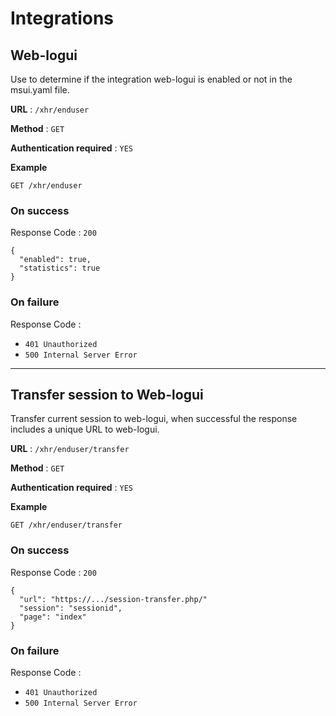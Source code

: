 # Integrations

<a name="weblogui"></a>

## Web-logui

Use to determine if the integration web-logui is enabled or not in the msui.yaml file.

**URL** : `/xhr/enduser`

**Method** : `GET`

**Authentication required** : `YES`

**Example**

```
GET /xhr/enduser
```

### On success

Response Code : `200`

```
{
  "enabled": true,
  "statistics": true
}
```

### On failure

Response Code :

- `401 Unauthorized`
- `500 Internal Server Error`

---

<a name="webloguitransfer"></a>

## Transfer session to Web-logui

Transfer current session to web-logui, when successful the response includes a unique URL to web-logui.

**URL** : `/xhr/enduser/transfer`

**Method** : `GET`

**Authentication required** : `YES`

**Example**

```
GET /xhr/enduser/transfer
```

### On success

Response Code : `200`

```
{
  "url": "https://.../session-transfer.php/"
  "session": "sessionid",
  "page": "index"
}
```

### On failure

Response Code :

- `401 Unauthorized`
- `500 Internal Server Error`

